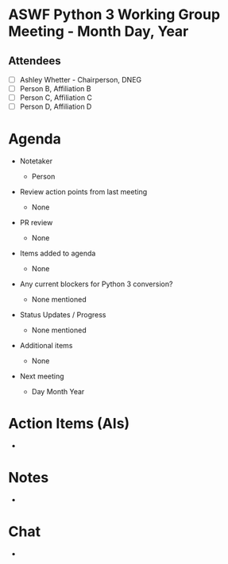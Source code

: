 # **ASWF Python 3 Working Group Meeting - Month Day, Year**

## Attendees
* [ ] Ashley Whetter - Chairperson, DNEG
* [ ] Person B, Affiliation B
* [ ] Person C, Affiliation C
* [ ] Person D, Affiliation D

# Agenda

- Notetaker
  - Person
  
- Review action points from last meeting
  - None

- PR review
  - None

- Items added to agenda
  - None

- Any current blockers for Python 3 conversion?
  - None mentioned

- Status Updates / Progress
  - None mentioned

- Additional items
  - None

- Next meeting
    - Day Month Year

# Action Items (AIs)
  - 

# Notes
  - 

# Chat
  - 
